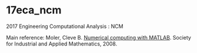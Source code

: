 # 17eca_ncm
2017 Engineering Computational Analysis : NCM

Main reference: Moler, Cleve B. [Numerical computing with MATLAB](https://www.mathworks.com/moler/chapters.html). Society for Industrial and Applied Mathematics, 2008.
